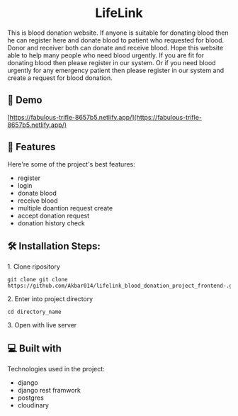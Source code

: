 <h1 align="center" id="title">LifeLink</h1>

<p id="description">This is blood donation website. If anyone is suitable for donating blood then he can register here and donate blood to patient who requested for blood. Donor and receiver both can donate and receive blood. Hope this website able to help many people who need blood urgently. If you are fit for donating blood then please register in our system. Or if you need blood urgently for any emergency patient then please register in our system and create a request for blood donation.</p>

<h2>🚀 Demo</h2>

[https://fabulous-trifle-8657b5.netlify.app/](https://fabulous-trifle-8657b5.netlify.app/)

  
  
<h2>🧐 Features</h2>

Here're some of the project's best features:

*   register
*   login
*   donate blood
*   receive blood
*   multiple doantion request create
*   accept donation request
*   donation history check

<h2>🛠️ Installation Steps:</h2>

<p>1. Clone ripository</p>

```
git clone git clone https://github.com/Akbar014/lifelink_blood_donation_project_frontend-.git
```

<p>2. Enter into project directory</p>

```
cd directory_name
```

<p>3. Open with live server</p>

  
<h2>💻 Built with</h2>

Technologies used in the project:

*   django
*   django rest framwork
*   postgres
*   cloudinary

